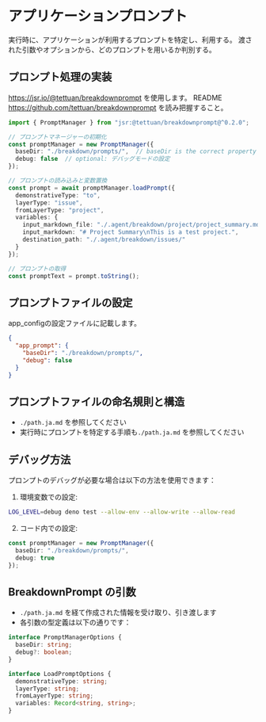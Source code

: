 # アプリケーションプロンプト
実行時に、アプリケーションが利用するプロンプトを特定し、利用する。
渡された引数やオプションから、どのプロンプトを用いるか判別する。

## プロンプト処理の実装
https://jsr.io/@tettuan/breakdownprompt を使用します。
README https://github.com/tettuan/breakdownprompt を読み把握すること。

```ts
import { PromptManager } from "jsr:@tettuan/breakdownprompt@^0.2.0";

// プロンプトマネージャーの初期化
const promptManager = new PromptManager({
  baseDir: "./breakdown/prompts/",  // baseDir is the correct property name
  debug: false  // optional: デバッグモードの設定
});

// プロンプトの読み込みと変数置換
const prompt = await promptManager.loadPrompt({
  demonstrativeType: "to",
  layerType: "issue",
  fromLayerType: "project",
  variables: {
    input_markdown_file: "./.agent/breakdown/project/project_summary.md",
    input_markdown: "# Project Summary\nThis is a test project.",
    destination_path: "./.agent/breakdown/issues/"
  }
});

// プロンプトの取得
const promptText = prompt.toString();
```

## プロンプトファイルの設定
app_configの設定ファイルに記載します。

```json
{
  "app_prompt": {
    "baseDir": "./breakdown/prompts/",
    "debug": false
  }
}
```

## プロンプトファイルの命名規則と構造
- `./path.ja.md` を参照してください
- 実行時にプロンプトを特定する手順も`./path.ja.md` を参照してください

## デバッグ方法
プロンプトのデバッグが必要な場合は以下の方法を使用できます：

1. 環境変数での設定:
```bash
LOG_LEVEL=debug deno test --allow-env --allow-write --allow-read
```

2. コード内での設定:
```ts
const promptManager = new PromptManager({
  baseDir: "./breakdown/prompts/",
  debug: true
});
```

## BreakdownPrompt の引数
- `./path.ja.md` を経て作成された情報を受け取り、引き渡します
- 各引数の型定義は以下の通りです：

```ts
interface PromptManagerOptions {
  baseDir: string;
  debug?: boolean;
}

interface LoadPromptOptions {
  demonstrativeType: string;
  layerType: string;
  fromLayerType: string;
  variables: Record<string, string>;
}
```


